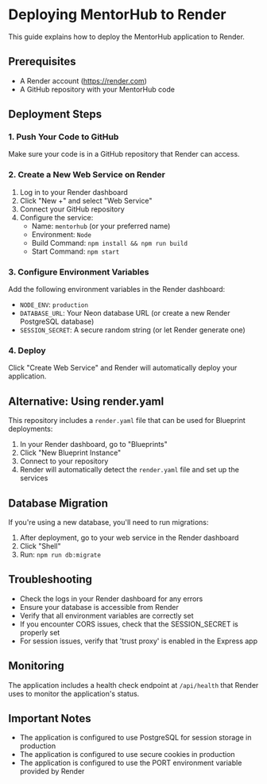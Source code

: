 # Deploying MentorHub to Render

This guide explains how to deploy the MentorHub application to Render.

## Prerequisites

- A Render account (https://render.com)
- A GitHub repository with your MentorHub code

## Deployment Steps

### 1. Push Your Code to GitHub

Make sure your code is in a GitHub repository that Render can access.

### 2. Create a New Web Service on Render

1. Log in to your Render dashboard
2. Click "New +" and select "Web Service"
3. Connect your GitHub repository
4. Configure the service:
   - Name: `mentorhub` (or your preferred name)
   - Environment: `Node`
   - Build Command: `npm install && npm run build`
   - Start Command: `npm start`

### 3. Configure Environment Variables

Add the following environment variables in the Render dashboard:
- `NODE_ENV`: `production`
- `DATABASE_URL`: Your Neon database URL (or create a new Render PostgreSQL database)
- `SESSION_SECRET`: A secure random string (or let Render generate one)

### 4. Deploy

Click "Create Web Service" and Render will automatically deploy your application.

## Alternative: Using render.yaml

This repository includes a `render.yaml` file that can be used for Blueprint deployments:

1. In your Render dashboard, go to "Blueprints"
2. Click "New Blueprint Instance"
3. Connect to your repository
4. Render will automatically detect the `render.yaml` file and set up the services

## Database Migration

If you're using a new database, you'll need to run migrations:

1. After deployment, go to your web service in the Render dashboard
2. Click "Shell"
3. Run: `npm run db:migrate`

## Troubleshooting

- Check the logs in your Render dashboard for any errors
- Ensure your database is accessible from Render
- Verify that all environment variables are correctly set
- If you encounter CORS issues, check that the SESSION_SECRET is properly set
- For session issues, verify that 'trust proxy' is enabled in the Express app

## Monitoring

The application includes a health check endpoint at `/api/health` that Render uses to monitor the application's status.

## Important Notes

- The application is configured to use PostgreSQL for session storage in production
- The application is configured to use secure cookies in production
- The application is configured to use the PORT environment variable provided by Render
